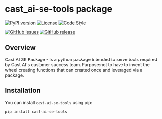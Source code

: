 # cast_ai-se-tools package

[![PyPI version](https://img.shields.io/pypi/v/my-awesome-package.svg)](https://pypi.org/project/cast-ai-se-tools/)
[![License](https://img.shields.io/badge/License-Apache%202.0-blue.svg)](https://opensource.org/licenses/Apache-2.0)
[![Code Style](https://img.shields.io/badge/code%20style-flake8-000000.svg)](https://flake8.pycqa.org/)

[![GitHub Issues](https://img.shields.io/github/issues/castai/solutions-engineering-lab)](https://github.com/castai/solutions-engineering-lab/issues)
[![GitHub release](https://img.shields.io/github/release/castai/solutions-engineering-lab)](https://github.com/castai/solutions-engineering-lab/releases)

## Overview

Cast AI SE Package - is a python package intended to serve tools required by Cast AI`s customer success team.
Purpose:not to have to invent the wheel creating functions that can created once and leveraged via a package.

## Installation

You can install `cast-ai-se-tools` using pip:

```bash
pip install cast-ai-se-tools

